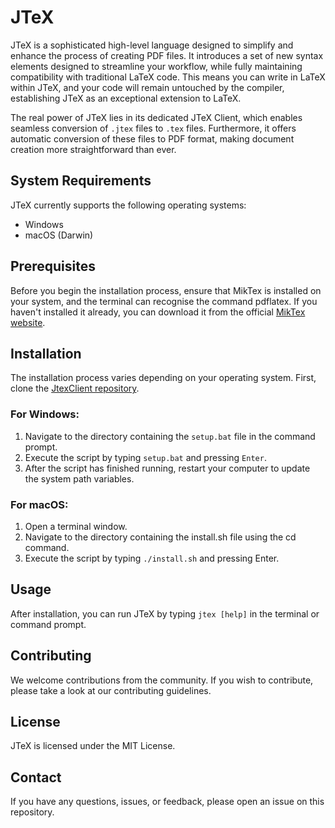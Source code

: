 # JTeX

JTeX is a sophisticated high-level language designed to simplify and enhance the process of creating PDF files. It introduces a set of new syntax elements designed to streamline your workflow, while fully maintaining compatibility with traditional LaTeX code. This means you can write in LaTeX within JTeX, and your code will remain untouched by the compiler, establishing JTeX as an exceptional extension to LaTeX.

The real power of JTeX lies in its dedicated JTeX Client, which enables seamless conversion of `.jtex` files to `.tex` files. Furthermore, it offers automatic conversion of these files to PDF format, making document creation more straightforward than ever.

## System Requirements

JTeX currently supports the following operating systems:

- Windows
- macOS (Darwin)

## Prerequisites

Before you begin the installation process, ensure that MikTex is installed on your system, and the terminal can recognise the command pdflatex. If you haven't installed it already, you can download it from the official [MikTex website](https://miktex.org/download).

## Installation

The installation process varies depending on your operating system. First, clone the [JtexClient repository](https://github.com/Jaybit0/JtexClient).

### For Windows:
1. Navigate to the directory containing the `setup.bat` file in the command prompt.
2. Execute the script by typing `setup.bat` and pressing `Enter`.
3. After the script has finished running, restart your computer to update the system path variables.

### For macOS:
1. Open a terminal window.
2. Navigate to the directory containing the install.sh file using the cd command.
3. Execute the script by typing `./install.sh` and pressing Enter.

## Usage

After installation, you can run JTeX by typing `jtex [help]` in the terminal or command prompt.

## Contributing

We welcome contributions from the community. If you wish to contribute, please take a look at our contributing guidelines.

## License

JTeX is licensed under the MIT License.

## Contact

If you have any questions, issues, or feedback, please open an issue on this repository.
